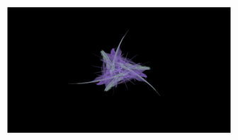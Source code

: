  <img src="https://github.com/ScarFace163/FractalFlame/blob/master/src/main/resources/fractal.png" />
